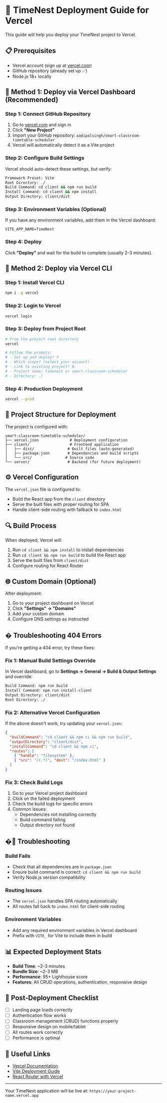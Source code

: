 # 🚀 TimeNest Deployment Guide for Vercel

This guide will help you deploy your TimeNest project to Vercel.

## 📋 Prerequisites

- Vercel account (sign up at [vercel.com](https://vercel.com))
- GitHub repository (already set up ✅)
- Node.js 18+ locally

## 🔧 Method 1: Deploy via Vercel Dashboard (Recommended)

### Step 1: Connect GitHub Repository

1. Go to [vercel.com](https://vercel.com) and sign in
2. Click **"New Project"**
3. Import your GitHub repository: `aadipalsingh/smart-classroom-timetable-scheduler`
4. Vercel will automatically detect it as a Vite project

### Step 2: Configure Build Settings

Vercel should auto-detect these settings, but verify:

```bash
Framework Preset: Vite
Root Directory: ./
Build Command: cd client && npm run build
Install Command: cd client && npm install
Output Directory: client/dist
```

### Step 3: Environment Variables (Optional)

If you have any environment variables, add them in the Vercel dashboard:

```
VITE_APP_NAME=TimeNest
```

### Step 4: Deploy

Click **"Deploy"** and wait for the build to complete (usually 2-3 minutes).

## 🔧 Method 2: Deploy via Vercel CLI

### Step 1: Install Vercel CLI

```bash
npm i -g vercel
```

### Step 2: Login to Vercel

```bash
vercel login
```

### Step 3: Deploy from Project Root

```bash
# From the project root directory
vercel

# Follow the prompts:
# - Set up and deploy? Y
# - Which scope? (select your account)
# - Link to existing project? N
# - Project name: timenest or smart-classroom-scheduler
# - Directory: ./
```

### Step 4: Production Deployment

```bash
vercel --prod
```

## 📁 Project Structure for Deployment

The project is configured with:

```
smart-classroom-timetable-scheduler/
├── vercel.json              # Deployment configuration
├── client/                  # Frontend application
│   ├── dist/               # Built files (auto-generated)
│   ├── package.json        # Dependencies and build scripts
│   └── src/               # Source code
└── server/                 # Backend (for future deployment)
```

## ⚙️ Vercel Configuration

The `vercel.json` file is configured to:

- Build the React app from the `client` directory
- Serve the built files with proper routing for SPA
- Handle client-side routing with fallback to `index.html`

## 🔍 Build Process

When deployed, Vercel will:

1. Run `cd client && npm install` to install dependencies
2. Run `cd client && npm run build` to build the React app
3. Serve the built files from `client/dist`
4. Configure routing for React Router

## 🌐 Custom Domain (Optional)

After deployment:

1. Go to your project dashboard on Vercel
2. Click **"Settings" → "Domains"**
3. Add your custom domain
4. Configure DNS settings as instructed

## � Troubleshooting 404 Errors

If you're getting a 404 error, try these fixes:

### Fix 1: Manual Build Settings Override

In Vercel dashboard, go to **Settings → General → Build & Output Settings** and override:

```bash
Build Command: npm run build
Install Command: npm run install-client
Output Directory: client/dist
Root Directory: ./
```

### Fix 2: Alternative Vercel Configuration

If the above doesn't work, try updating your `vercel.json`:

```json
{
  "buildCommand": "cd client && npm ci && npm run build",
  "outputDirectory": "client/dist",
  "installCommand": "cd client && npm ci",
  "routes": [
    { "handle": "filesystem" },
    { "src": "/(.*)", "dest": "/index.html" }
  ]
}
```

### Fix 3: Check Build Logs

1. Go to your Vercel project dashboard
2. Click on the failed deployment
3. Check the build logs for specific errors
4. Common issues:
   - Dependencies not installing correctly
   - Build command failing
   - Output directory not found

## �🔧 Troubleshooting

### Build Fails

- Check that all dependencies are in `package.json`
- Ensure build command is correct: `cd client && npm run build`
- Verify Node.js version compatibility

### Routing Issues

- The `vercel.json` handles SPA routing automatically
- All routes fall back to `index.html` for client-side routing

### Environment Variables

- Add any required environment variables in Vercel dashboard
- Prefix with `VITE_` for Vite to include them in build

## 📊 Expected Deployment Stats

- **Build Time**: ~2-3 minutes
- **Bundle Size**: ~2-3 MB
- **Performance**: 95+ Lighthouse score
- **Features**: All CRUD operations, authentication, responsive design

## 🎯 Post-Deployment Checklist

- [ ] Landing page loads correctly
- [ ] Authentication flow works
- [ ] Classroom management (CRUD) functions properly
- [ ] Responsive design on mobile/tablet
- [ ] All routes work correctly
- [ ] Performance is optimal

## 🔗 Useful Links

- [Vercel Documentation](https://vercel.com/docs)
- [Vite Deployment Guide](https://vitejs.dev/guide/static-deploy.html#vercel)
- [React Router with Vercel](https://vercel.com/guides/deploying-react-with-vercel)

---

Your TimeNest application will be live at: `https://your-project-name.vercel.app`
